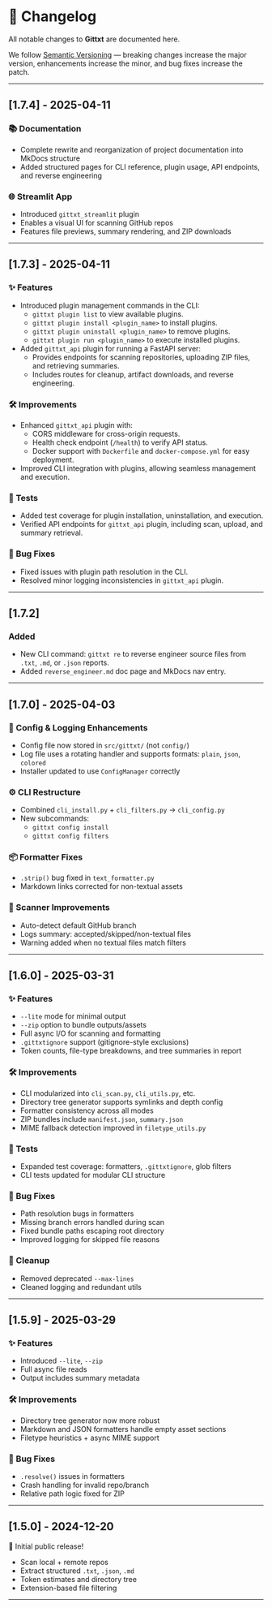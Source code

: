 # 📜 Changelog

All notable changes to **Gittxt** are documented here.

We follow [Semantic Versioning](https://semver.org/) — breaking changes increase the major version, enhancements increase the minor, and bug fixes increase the patch.

---

## [1.7.4] - 2025-04-11

### 📚 Documentation
- Complete rewrite and reorganization of project documentation into MkDocs structure
- Added structured pages for CLI reference, plugin usage, API endpoints, and reverse engineering

### 🌐 Streamlit App
- Introduced `gittxt_streamlit` plugin
- Enables a visual UI for scanning GitHub repos
- Features file previews, summary rendering, and ZIP downloads

---

## [1.7.3] - 2025-04-11

### ✨ Features
- Introduced plugin management commands in the CLI:
  - `gittxt plugin list` to view available plugins.
  - `gittxt plugin install <plugin_name>` to install plugins.
  - `gittxt plugin uninstall <plugin_name>` to remove plugins.
  - `gittxt plugin run <plugin_name>` to execute installed plugins.
- Added `gittxt_api` plugin for running a FastAPI server:
  - Provides endpoints for scanning repositories, uploading ZIP files, and retrieving summaries.
  - Includes routes for cleanup, artifact downloads, and reverse engineering.

### 🛠 Improvements
- Enhanced `gittxt_api` plugin with:
  - CORS middleware for cross-origin requests.
  - Health check endpoint (`/health`) to verify API status.
  - Docker support with `Dockerfile` and `docker-compose.yml` for easy deployment.
- Improved CLI integration with plugins, allowing seamless management and execution.

### 🧪 Tests
- Added test coverage for plugin installation, uninstallation, and execution.
- Verified API endpoints for `gittxt_api` plugin, including scan, upload, and summary retrieval.

### 🐛 Bug Fixes
- Fixed issues with plugin path resolution in the CLI.
- Resolved minor logging inconsistencies in `gittxt_api` plugin.

---

## [1.7.2]

### Added
- New CLI command: `gittxt re` to reverse engineer source files from `.txt`, `.md`, or `.json` reports.
- Added `reverse_engineer.md` doc page and MkDocs nav entry.

---

## [1.7.0] - 2025-04-03

### 🧠 Config & Logging Enhancements
- Config file now stored in `src/gittxt/` (not `config/`)
- Log file uses a rotating handler and supports formats: `plain`, `json`, `colored`
- Installer updated to use `ConfigManager` correctly

### ⚙️ CLI Restructure
- Combined `cli_install.py` + `cli_filters.py` → `cli_config.py`
- New subcommands:
  - `gittxt config install`
  - `gittxt config filters`

### 📦 Formatter Fixes
- `.strip()` bug fixed in `text_formatter.py`
- Markdown links corrected for non-textual assets

### 🧹 Scanner Improvements
- Auto-detect default GitHub branch
- Logs summary: accepted/skipped/non-textual files
- Warning added when no textual files match filters

---

## [1.6.0] - 2025-03-31

### ✨ Features
- `--lite` mode for minimal output
- `--zip` option to bundle outputs/assets
- Full async I/O for scanning and formatting
- `.gittxtignore` support (gitignore-style exclusions)
- Token counts, file-type breakdowns, and tree summaries in report

### 🛠 Improvements
- CLI modularized into `cli_scan.py`, `cli_utils.py`, etc.
- Directory tree generator supports symlinks and depth config
- Formatter consistency across all modes
- ZIP bundles include `manifest.json`, `summary.json`
- MIME fallback detection improved in `filetype_utils.py`

### 🧪 Tests
- Expanded test coverage: formatters, `.gittxtignore`, glob filters
- CLI tests updated for modular CLI structure

### 🐛 Bug Fixes
- Path resolution bugs in formatters
- Missing branch errors handled during scan
- Fixed bundle paths escaping root directory
- Improved logging for skipped file reasons

### 🧹 Cleanup
- Removed deprecated `--max-lines`
- Cleaned logging and redundant utils

---

## [1.5.9] - 2025-03-29

### ✨ Features
- Introduced `--lite`, `--zip`
- Full async file reads
- Output includes summary metadata

### 🛠 Improvements
- Directory tree generator now more robust
- Markdown and JSON formatters handle empty asset sections
- Filetype heuristics + async MIME support

### 🐛 Bug Fixes
- `.resolve()` issues in formatters
- Crash handling for invalid repo/branch
- Relative path logic fixed for ZIP

---

## [1.5.0] - 2024-12-20

🎉 Initial public release!

- Scan local + remote repos
- Extract structured `.txt`, `.json`, `.md`
- Token estimates and directory tree
- Extension-based file filtering

---

